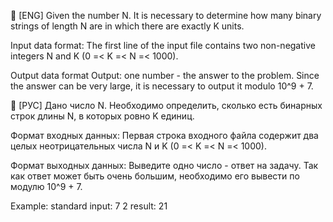 🔸 [ENG] Given the number N. It is necessary to determine how many binary strings of length N are in which there are exactly K units.

Input data format: The first line of the input file contains two non-negative integers N and K (0 =< K =< N =< 1000).

Output data format Output: one number - the answer to the problem. Since the answer can be very large, it is necessary to output it modulo 10^9 + 7.

🔸 [РУС] Дано число N. Необходимо определить, сколько есть бинарных строк длины N, в которых ровно K единиц.

Формат входных данных: Первая строка входного файла содержит два целых неотрицательных числа N и K (0 =< K =< N =< 1000).

Формат выходных данных: Выведите одно число - ответ на задачу. Так как ответ может быть очень большим, необходимо его вывести по модулю 10^9 + 7.

Example: standard input: 7 2
result: 21
